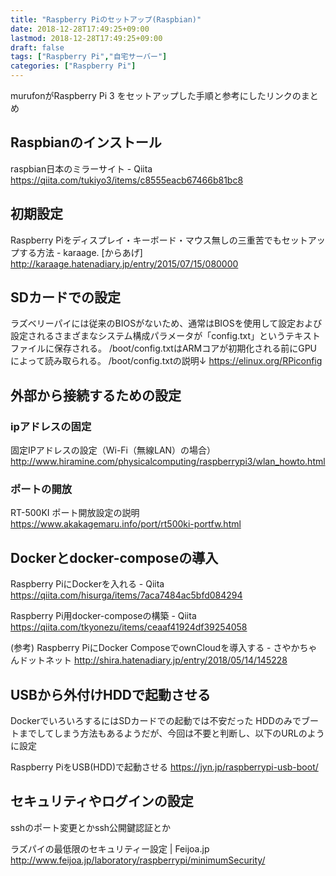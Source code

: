```yaml
---
title: "Raspberry Piのセットアップ(Raspbian)"
date: 2018-12-28T17:49:25+09:00
lastmod: 2018-12-28T17:49:25+09:00
draft: false
tags: ["Raspberry Pi","自宅サーバー"]
categories: ["Raspberry Pi"]
---
```


murufonがRaspberry Pi 3 をセットアップした手順と参考にしたリンクのまとめ

## Raspbianのインストール
raspbian日本のミラーサイト - Qiita
https://qiita.com/tukiyo3/items/c8555eacb67466b81bc8

## 初期設定
Raspberry Piをディスプレイ・キーボード・マウス無しの三重苦でもセットアップする方法 - karaage. [からあげ]
http://karaage.hatenadiary.jp/entry/2015/07/15/080000

## SDカードでの設定
ラズベリーパイには従来のBIOSがないため、通常はBIOSを使用して設定および設定されるさまざまなシステム構成パラメータが「config.txt」というテキストファイルに保存される。
/boot/config.txtはARMコアが初期化される前にGPUによって読み取られる。
/boot/config.txtの説明↓
https://elinux.org/RPiconfig 


## 外部から接続するための設定

### ipアドレスの固定
固定IPアドレスの設定（Wi-Fi（無線LAN）の場合）
http://www.hiramine.com/physicalcomputing/raspberrypi3/wlan_howto.html

### ポートの開放
RT-500KI ポート開放設定の説明
https://www.akakagemaru.info/port/rt500ki-portfw.html

## Dockerとdocker-composeの導入
Raspberry PiにDockerを入れる - Qiita
https://qiita.com/hisurga/items/7aca7484ac5bfd084294

Raspberry Pi用docker-composeの構築 - Qiita
https://qiita.com/tkyonezu/items/ceaaf41924df39254058

(参考)
Raspberry PiにDocker ComposeでownCloudを導入する - さやかちゃんドットネット
http://shira.hatenadiary.jp/entry/2018/05/14/145228

## USBから外付けHDDで起動させる
DockerでいろいろするにはSDカードでの起動では不安だった
HDDのみでブートまでしてしまう方法もあるようだが、今回は不要と判断し、以下のURLのように設定

Raspberry PiをUSB(HDD)で起動させる
https://jyn.jp/raspberrypi-usb-boot/

## セキュリティやログインの設定
sshのポート変更とかssh公開鍵認証とか

ラズパイの最低限のセキュリティー設定 | Feijoa.jp
http://www.feijoa.jp/laboratory/raspberrypi/minimumSecurity/